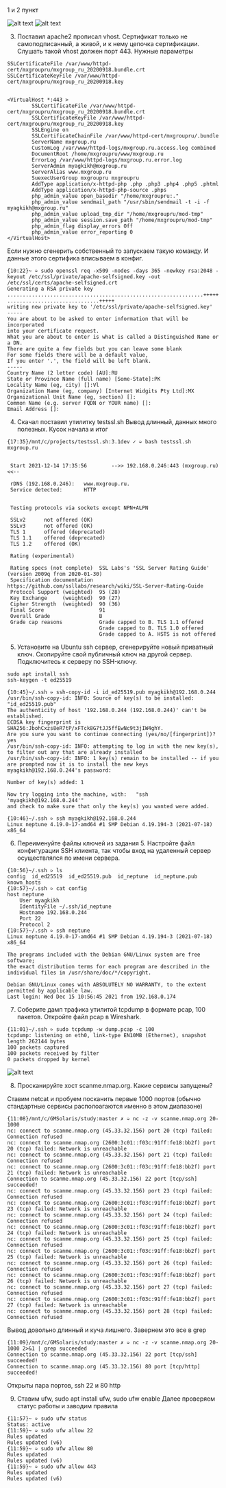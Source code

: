 1 и 2 пункт

![alt text](bitwarden.png "bit client")
![alt text](auth.png "google auth")

3. Поставил apache2 прописал vhost. Сертификат только не самоподписанный, а живой, и к нему цепочка сертификации. Слушать такой vhost должен порт 443.
Нужные параметры 

```
SSLCertificateFile /var/www/httpd-cert/mxgroupru/mxgroup_ru_20200918.bundle.crt
SSLCertificateKeyFile /var/www/httpd-cert/mxgroupru/mxgroup_ru_20200918.key


<VirtualHost *:443 >
        SSLCertificateFile /var/www/httpd-cert/mxgroupru/mxgroup_ru_20200918.bundle.crt
        SSLCertificateKeyFile /var/www/httpd-cert/mxgroupru/mxgroup_ru_20200918.key
        SSLEngine on
        SSLCertificateChainFile /var/www/httpd-cert/mxgroupru/.bundle
        ServerName mxgroup.ru
        CustomLog /var/www/httpd-logs/mxgroup.ru.access.log combined
        DocumentRoot /home/mxgroupru/www/mxgroup.ru
        ErrorLog /var/www/httpd-logs/mxgroup.ru.error.log
        ServerAdmin myagkikh@mxgroup.ru
        ServerAlias www.mxgroup.ru
        SuexecUserGroup mxgroupru mxgroupru
        AddType application/x-httpd-php .php .php3 .php4 .php5 .phtml
        AddType application/x-httpd-php-source .phps
        php_admin_value open_basedir "/home/mxgroupru:."
        php_admin_value sendmail_path "/usr/sbin/sendmail -t -i -f myagkikh@mxgroup.ru"
        php_admin_value upload_tmp_dir "/home/mxgroupru/mod-tmp"
        php_admin_value session.save_path "/home/mxgroupru/mod-tmp"
        php_admin_flag display_errors Off
        php_admin_value error_reporting 0
</VirtualHost>
```

Если нужно сгенерить собственный то запускаем такую команду. И данные этого сертифика вписываем в конфиг.
```
{10:22}~ ➭ sudo openssl req -x509 -nodes -days 365 -newkey rsa:2048 -keyout /etc/ssl/private/apache-selfsigned.key -out /etc/ssl/certs/apache-selfsigned.crt
Generating a RSA private key
................................................................+++++
..............................+++++
writing new private key to '/etc/ssl/private/apache-selfsigned.key'
-----
You are about to be asked to enter information that will be incorporated
into your certificate request.
What you are about to enter is what is called a Distinguished Name or a DN.
There are quite a few fields but you can leave some blank
For some fields there will be a default value,
If you enter '.', the field will be left blank.
-----
Country Name (2 letter code) [AU]:RU
State or Province Name (full name) [Some-State]:PK
Locality Name (eg, city) []:Vl
Organization Name (eg, company) [Internet Widgits Pty Ltd]:MX
Organizational Unit Name (eg, section) []:
Common Name (e.g. server FQDN or YOUR name) []:
Email Address []:
```



4. Скачал поставил утилитку testssl.sh
Вывод длинный, данных много полезных.
Кусок начала и итог
```
{17:35}/mnt/c/projects/testssl.sh:3.1dev ✓ ➭ bash testssl.sh mxgroup.ru


 Start 2021-12-14 17:35:56        -->> 192.168.0.246:443 (mxgroup.ru) <<--

 rDNS (192.168.0.246):   www.mxgroup.ru.
 Service detected:       HTTP


 Testing protocols via sockets except NPN+ALPN

 SSLv2      not offered (OK)
 SSLv3      not offered (OK)
 TLS 1      offered (deprecated)
 TLS 1.1    offered (deprecated)
 TLS 1.2    offered (OK)

 Rating (experimental)

 Rating specs (not complete)  SSL Labs's 'SSL Server Rating Guide' (version 2009q from 2020-01-30)
 Specification documentation  https://github.com/ssllabs/research/wiki/SSL-Server-Rating-Guide
 Protocol Support (weighted)  95 (28)
 Key Exchange     (weighted)  90 (27)
 Cipher Strength  (weighted)  90 (36)
 Final Score                  91
 Overall Grade                B
 Grade cap reasons            Grade capped to B. TLS 1.1 offered
                              Grade capped to B. TLS 1.0 offered
                              Grade capped to A. HSTS is not offered
```

5. Установите на Ubuntu ssh сервер, сгенерируйте новый приватный ключ. Скопируйте свой публичный ключ на другой сервер. Подключитесь к серверу по SSH-ключу.

```
sudo apt install ssh
ssh-keygen -t ed25519 

{10:45}~/.ssh ➭ ssh-copy-id -i id_ed25519.pub myagkikh@192.168.0.244
/usr/bin/ssh-copy-id: INFO: Source of key(s) to be installed: "id_ed25519.pub"
The authenticity of host '192.168.0.244 (192.168.0.244)' can't be established.
ECDSA key fingerprint is SHA256:JbohCxzs8eR7tP/xFTck8G7tJJ5ffEwNc9t3jIW4ghY.
Are you sure you want to continue connecting (yes/no/[fingerprint])? yes
/usr/bin/ssh-copy-id: INFO: attempting to log in with the new key(s), to filter out any that are already installed
/usr/bin/ssh-copy-id: INFO: 1 key(s) remain to be installed -- if you are prompted now it is to install the new keys
myagkikh@192.168.0.244's password:

Number of key(s) added: 1

Now try logging into the machine, with:   "ssh 'myagkikh@192.168.0.244'"
and check to make sure that only the key(s) you wanted were added.

{10:46}~/.ssh ➭ ssh myagkikh@192.168.0.244
Linux neptune 4.19.0-17-amd64 #1 SMP Debian 4.19.194-3 (2021-07-18) x86_64

```

6. Переименуйте файлы ключей из задания 5. Настройте файл конфигурации SSH клиента, так чтобы вход на удаленный сервер осуществлялся по имени сервера.

```
{10:56}~/.ssh ➭ ls
config  id_ed25519  id_ed25519.pub  id_neptune  id_neptune.pub  known_hosts
{10:57}~/.ssh ➭ cat config
host neptune
    User myagkikh
    IdentityFile ~/.ssh/id_neptune
    Hostname 192.168.0.244
    Port 22
    Protocol 2
{10:57}~/.ssh ➭ ssh neptune
Linux neptune 4.19.0-17-amd64 #1 SMP Debian 4.19.194-3 (2021-07-18) x86_64

The programs included with the Debian GNU/Linux system are free software;
the exact distribution terms for each program are described in the
individual files in /usr/share/doc/*/copyright.

Debian GNU/Linux comes with ABSOLUTELY NO WARRANTY, to the extent
permitted by applicable law.
Last login: Wed Dec 15 10:56:45 2021 from 192.168.0.174
```



7. Соберите дамп трафика утилитой tcpdump в формате pcap, 100 пакетов. Откройте файл pcap в Wireshark.

```
{11:01}~/.ssh ➭ sudo tcpdump -w dump.pcap -c 100
tcpdump: listening on eth0, link-type EN10MB (Ethernet), snapshot length 262144 bytes
100 packets captured
100 packets received by filter
0 packets dropped by kernel
```

![alt text](wireshark.png "dump in wireshark")



8. Просканируйте хост scanme.nmap.org. Какие сервисы запущены?

Ставим netcat и пробуем посканить первые 1000 портов (обычно стандартные сервисы располоагаются именно в этом диапазоне)

```
{11:08}/mnt/c/GMSolaris/study:master ✗ ➭ nc -z -v scanme.nmap.org 20-1000
nc: connect to scanme.nmap.org (45.33.32.156) port 20 (tcp) failed: Connection refused
nc: connect to scanme.nmap.org (2600:3c01::f03c:91ff:fe18:bb2f) port 20 (tcp) failed: Network is unreachable
nc: connect to scanme.nmap.org (45.33.32.156) port 21 (tcp) failed: Connection refused
nc: connect to scanme.nmap.org (2600:3c01::f03c:91ff:fe18:bb2f) port 21 (tcp) failed: Network is unreachable
Connection to scanme.nmap.org (45.33.32.156) 22 port [tcp/ssh] succeeded!
nc: connect to scanme.nmap.org (45.33.32.156) port 23 (tcp) failed: Connection refused
nc: connect to scanme.nmap.org (2600:3c01::f03c:91ff:fe18:bb2f) port 23 (tcp) failed: Network is unreachable
nc: connect to scanme.nmap.org (45.33.32.156) port 24 (tcp) failed: Connection refused
nc: connect to scanme.nmap.org (2600:3c01::f03c:91ff:fe18:bb2f) port 24 (tcp) failed: Network is unreachable
nc: connect to scanme.nmap.org (45.33.32.156) port 25 (tcp) failed: Connection refused
nc: connect to scanme.nmap.org (2600:3c01::f03c:91ff:fe18:bb2f) port 25 (tcp) failed: Network is unreachable
nc: connect to scanme.nmap.org (45.33.32.156) port 26 (tcp) failed: Connection refused
nc: connect to scanme.nmap.org (2600:3c01::f03c:91ff:fe18:bb2f) port 26 (tcp) failed: Network is unreachable
nc: connect to scanme.nmap.org (45.33.32.156) port 27 (tcp) failed: Connection refused
nc: connect to scanme.nmap.org (2600:3c01::f03c:91ff:fe18:bb2f) port 27 (tcp) failed: Network is unreachable
nc: connect to scanme.nmap.org (45.33.32.156) port 28 (tcp) failed: Connection refused
```

Вывод довольно длинный и куча лишнего. Завернем это все в grep

```
{11:09}/mnt/c/GMSolaris/study:master ✗ ➭ nc -z -v scanme.nmap.org 20-1000 2>&1 | grep succeeded
Connection to scanme.nmap.org (45.33.32.156) 22 port [tcp/ssh] succeeded!
Connection to scanme.nmap.org (45.33.32.156) 80 port [tcp/http] succeeded!
```

Открыты пара портов, ssh 22 и 80 http

9. Ставим ufw, sudo apt install ufw, sudo ufw enable
Далее проверяем статус работы и заводим правила

```
{11:57}~ ➭ sudo ufw status
Status: active
{11:59}~ ➭ sudo ufw allow 22
Rules updated
Rules updated (v6)
{11:59}~ ➭ sudo ufw allow 80
Rules updated
Rules updated (v6)
{11:59}~ ➭ sudo ufw allow 443
Rules updated
Rules updated (v6)
```

